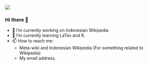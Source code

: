 ![](https://upload.wikimedia.org/wikipedia/commons/f/f9/Pemandangan_Dua_Gunung.png)

### Hi there 👋

- 🔭 I’m currently working on Indonesian Wikipedia
- 🌱 I’m currently learning LaTex and R.
- 📫 How to reach me: 
     * Meta-wiki and Indonesian Wikipedia (For something related to Wikipedia)
     * My email address.

